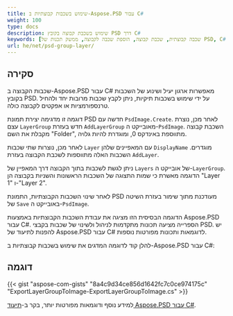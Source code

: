```yaml
---
title: שימוש בשכבות קבוצתיות ב-Aspose.PSD עבור C#
weight: 100
type: docs
description: שימוש בשכבת קבוצה בקובץ PSD דרך C#
keywords: [שכבה קבוצתית, שכבת קבוצה, הוספת שכבה לקבוצה, ממשק תכנות של PSD, C#, Csharp, קוד לדוגמה]
url: he/net/psd-group-layer/
---
```


## סקירה

שכבות הקבוצה ב-Aspose.PSD עבור C# מאפשרות ארגון יעיל ושינוע של השכבות בקובץ PSD. על ידי שימוש בשכבות תיקיות, ניתן לקבץ שכבות מרובות יחד ולהחיל טרנספורמציות או אפקטים לקבוצה כולה.

דוגמה זו מדגימה יצירת תמונת PSD חדשה עם `PsdImage.Create`. לאחר מכן, נוצרת עצם `LayerGroup` חדש בעזרת `AddLayerGroup` מאובייקט ה-`PsdImage`. השכבת קבוצה מקבלת את השם "Folder", מתווספת באינדקס 0, ומוגדרת להיות גלויה.

לאחר מכן, נוצרות שתי שכבות `Layer` עם המאפיינים שלהן `DisplayName` מוגדרים. השכבות האלה מתווספות לשכבת הקבוצה בעזרת `AddLayer`.

ניתן לגשת לשכבות בתוך הקבוצה דרך המאפיין של `Layers` של אובייקט ה-`LayerGroup`. הדוגמה מאשרת כי שמות התצוגה של השכבות הראשונות והשניות בקבוצה הן "Layer 1" ו-"Layer 2".

לאחר שינוי השכבות הקבוצתיות, התמונת PSD מעודכנת מתוך שימור בעזרת השיטה של `Save` באובייקט ה-`PsdImage`.

הדוגמה הבסיסית הזו מציגה את עבודת השכבות הקבוצתיות באמצעות Aspose.PSD עבור C#. הספרייה מציעה תכונות מתקדמות לניהול ולשינוי של שכבות בקבצי PSD. יש להפנות לתיעוד של Aspose.PSD עבור C# לדוגמאות ותכונות מפורטות נוספות.

להלן קוד לדוגמה המדגים את שימוש בשכבות קבוצתיות ב-Aspose.PSD עבור C#:

## דוגמה

{{< gist "aspose-com-gists" "8a4c9d34ce856d1642fc7c0ce974175c" "ExportLayerGroupToImage-ExportLayerGroupToImage.cs" >}}

למידע נוסף ודוגמאות מפורטות יותר, בקר ב-[תיעוד Aspose.PSD עבור C#](https://docs.aspose.com/psd/net/).

